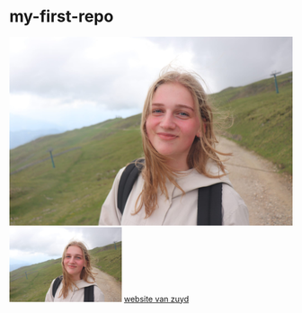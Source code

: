 # my-first-repo
![sophie](sophie.jpg)
<img src="sophie.jpg" alt="sophie" width="200">
[website van zuyd](https://zuyd.nl)

